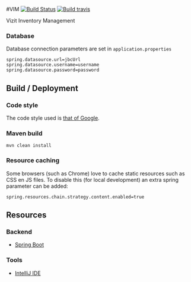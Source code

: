 #VIM 
[![Build Status](https://cloud.drone.io/api/badges/mathiasbosman/vim/status.svg)](https://cloud.drone.io/mathiasbosman/vim)  [![Build travis](https://travis-ci.org/mathiasbosman/vim.svg?branch=master)](https://travis-ci.org/mathiasbosman/vim)

Vizit Inventory Management
### Database

Database connection parameters are set in `application.properties`
```properties
spring.datasource.url=jbcUrl
spring.datasource.username=username
spring.datasource.password=password
```

## Build / Deployment
### Code style
The code style used is [that of Google](https://github.com/google/styleguide).
### Maven build
```
mvn clean install
```

### Resource caching
Some browsers (such as Chrome) love to cache static resources such as CSS en JS files.
To disable this (for local development) an extra spring parameter can be added:
```properties
spring.resources.chain.strategy.content.enabled=true
```

## Resources
### Backend
* [Spring Boot](https://spring.io/guides/gs/serving-web-content/)
### Tools
* [IntelliJ IDE](https://www.jetbrains.com/idea/)
